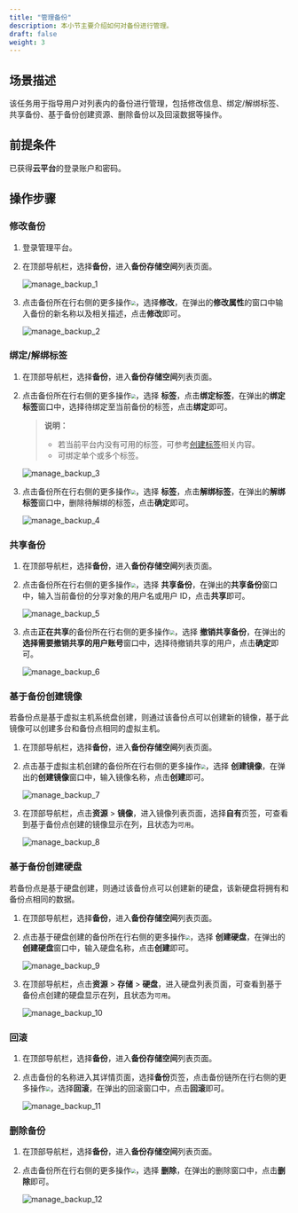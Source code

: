 ```yaml
---
title: "管理备份"
description: 本小节主要介绍如何对备份进行管理。
draft: false
weight: 3
---
```


## 场景描述

该任务用于指导用户对列表内的备份进行管理，包括修改信息、绑定/解绑标签、共享备份、基于备份创建资源、删除备份以及回滚数据等操作。

## 前提条件

已获得**云平台**的登录账户和密码。

## 操作步骤

### 修改备份

1. 登录管理平台。

2. 在顶部导航栏，选择**备份**，进入**备份存储空间**列表页面。

   ![manage_backup_1](../_images/manage_backup_1.png)

3. 点击备份所在行右侧的更多操作<img src="../_images/more_operation.png" style="zoom:50%;" />，选择**修改**，在弹出的**修改属性**的窗口中输入备份的新名称以及相关描述，点击**修改**即可。

   ![manage_backup_2](../_images/manage_backup_2.png)

### 绑定/解绑标签

1. 在顶部导航栏，选择**备份**，进入**备份存储空间**列表页面。

2. 点击备份所在行右侧的更多操作<img src="../_images/more_operation.png" style="zoom:50%;" />，选择 **标签**，点击**绑定标签**，在弹出的**绑定标签**窗口中，选择待绑定至当前备份的标签，点击**绑定**即可。

   > **说明：**
   >
   > - 若当前平台内没有可用的标签，可参考[创建标签](/ops_tool/label/create_label)相关内容。
   > - 可绑定单个或多个标签。

   ![manage_backup_3](../_images/manage_backup_3.png)

3. 点击备份所在行右侧的更多操作<img src="../_images/more_operation.png" style="zoom:50%;" />，选择 **标签**，点击**解绑标签**，在弹出的**解绑标签**窗口中，删除待解绑的标签，点击**确定**即可。

   ![manage_backup_4](../_images/manage_backup_4.png)

### 共享备份

1. 在顶部导航栏，选择**备份**，进入**备份存储空间**列表页面。

2. 点击备份所在行右侧的更多操作<img src="../_images/more_operation.png" style="zoom:50%;" />，选择 **共享备份**，在弹出的**共享备份**窗口中，输入当前备份的分享对象的用户名或用户 ID，点击**共享**即可。

   ![manage_backup_5](../_images/manage_backup_5.png)

3. 点击**正在共享**的备份所在行右侧的更多操作<img src="../_images/more_operation.png" style="zoom:50%;" />，选择 **撤销共享备份**，在弹出的**选择需要撤销共享的用户账号**窗口中，选择待撤销共享的用户，点击**确定**即可。

   ![manage_backup_6](../_images/manage_backup_6.png)

### 基于备份创建镜像

若备份点是基于虚拟主机系统盘创建，则通过该备份点可以创建新的镜像，基于此镜像可以创建多台和备份点相同的虚拟主机。


1. 在顶部导航栏，选择**备份**，进入**备份存储空间**列表页面。

2. 点击基于虚拟主机创建的备份所在行右侧的更多操作<img src="../_images/more_operation.png" style="zoom:50%;" />，选择 **创建镜像**，在弹出的**创建镜像**窗口中，输入镜像名称，点击**创建**即可。

   ![manage_backup_7](../_images/manage_backup_7.png)

3. 在顶部导航栏，点击**资源** > **镜像**，进入镜像列表页面，选择**自有**页签，可查看到基于备份点创建的镜像显示在列，且状态为`可用`。

   ![manage_backup_8](../_images/manage_backup_8.png)


### 基于备份创建硬盘

若备份点是基于硬盘创建，则通过该备份点可以创建新的硬盘，该新硬盘将拥有和备份点相同的数据。

1. 在顶部导航栏，选择**备份**，进入**备份存储空间**列表页面。

2. 点击基于硬盘创建的备份所在行右侧的更多操作<img src="../_images/more_operation.png" style="zoom:50%;" />，选择 **创建硬盘**，在弹出的**创建硬盘**窗口中，输入硬盘名称，点击**创建**即可。

   ![manage_backup_9](../_images/manage_backup_9.png)

3. 在顶部导航栏，点击**资源** > **存储** > **硬盘**，进入硬盘列表页面，可查看到基于备份点创建的硬盘显示在列，且状态为`可用`。

   ![manage_backup_10](../_images/manage_backup_10.png)

### 回滚

1. 在顶部导航栏，选择**备份**，进入**备份存储空间**列表页面。

2. 点击备份的名称进入其详情页面，选择**备份**页签，点击备份链所在行右侧的更多操作<img src="../_images/more_operation.png" style="zoom:50%;" />，选择**回滚**，在弹出的回滚窗口中，点击**回滚**即可。

   ![manage_backup_11](../_images/manage_backup_11.png)

### 删除备份

1. 在顶部导航栏，选择**备份**，进入**备份存储空间**列表页面。

2. 点击备份所在行右侧的更多操作<img src="../_images/more_operation.png" style="zoom:50%;" />，选择 **删除**，在弹出的删除窗口中，点击**删除**即可。

   ![manage_backup_12](../_images/manage_backup_12.png)


